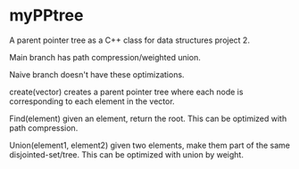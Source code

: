 # myPPtree
A parent pointer tree as a C++ class for data structures project 2.

Main branch has path compression/weighted union.

Naive branch doesn't have these optimizations.


create(vector) creates a parent pointer tree where each node is corresponding to each element in the vector.

Find(element) given an element, return the root. This can be optimized with path compression.

Union(element1, element2) given two elements, make them part of the same disjointed-set/tree. This can be optimized with union by weight.